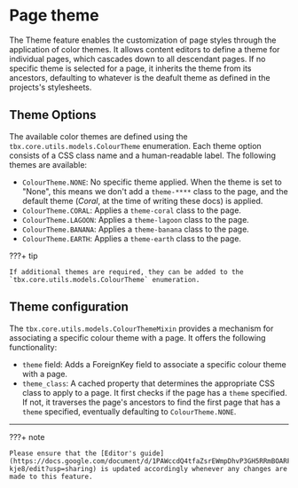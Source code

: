 # Page theme

The Theme feature enables the customization of page styles through the application of color themes. It allows content editors to define a theme for individual pages, which cascades down to all descendant pages. If no specific theme is selected for a page, it inherits the theme from its ancestors, defaulting to whatever is the deafult theme as defined in the projects's stylesheets.

## Theme Options

The available color themes are defined using the `tbx.core.utils.models.ColourTheme` enumeration. Each theme option consists of a CSS class name and a human-readable label. The following themes are available:

- `ColourTheme.NONE`: No specific theme applied. When the theme is set to "None", this means we don't add a `theme-****` class to the page, and the default theme (_Coral_, at the time of writing these docs) is applied.
- `ColourTheme.CORAL`: Applies a `theme-coral` class to the page.
- `ColourTheme.LAGOON`: Applies a `theme-lagoon` class to the page.
- `ColourTheme.BANANA`: Applies a `theme-banana` class to the page.
- `ColourTheme.EARTH`: Applies a `theme-earth` class to the page.

???+ tip

    If additional themes are required, they can be added to the `tbx.core.utils.models.ColourTheme` enumeration.

## Theme configuration

The `tbx.core.utils.models.ColourThemeMixin` provides a mechanism for associating a specific colour theme with a page. It offers the following functionality:

- `theme` field: Adds a ForeignKey field to associate a specific colour theme with a page.
- `theme_class`: A cached property that determines the appropriate CSS class to apply to a page. It first checks if the page has a `theme` specified. If not, it traverses the page's ancestors to find the first page that has a `theme` specified, eventually defaulting to `ColourTheme.NONE`.

---

???+ note

    Please ensure that the [Editor's guide](https://docs.google.com/document/d/1PAWccdQ4tfaZsrEWmpDhvP3GH5RRmBOARFVp4b-kje8/edit?usp=sharing) is updated accordingly whenever any changes are made to this feature.
